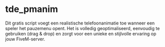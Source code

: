 # tde_pmanim
Dit gratis script voegt een realistische telefoonanimatie toe wanneer een speler het pauzemenu opent. Het is volledig geoptimaliseerd, eenvoudig te gebruiken (drag &amp; drop) en zorgt voor een unieke en stijlvolle ervaring op jouw FiveM-server.
